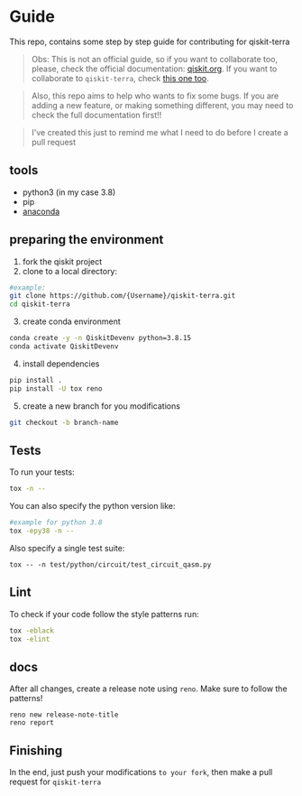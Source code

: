 # Guide
This repo, contains some step by step guide for contributing for qiskit-terra

>Obs: This is not an official guide, so if you want to collaborate too, please, check the official documentation:
[qiskit.org](https://qiskit.org/documentation/contributing_to_qiskit.html). If you want to collaborate to `qiskit-terra`, check [this one too](https://github.com/qiskit/qiskit-terra/blob/main/CONTRIBUTING.md).

>Also, this repo aims to help who wants to fix some bugs. If you are adding a new feature, or making something different, you may need to check the full documentation first!!

>I've created this just to remind me what I need to do before I create a pull request

## tools

* python3 (in my case 3.8)
* pip
* [anaconda](https://www.anaconda.com/)

## preparing the environment

1. fork the qiskit project
2. clone to a local directory:
```bash
#example:
git clone https://github.com/{Username}/qiskit-terra.git
cd qiskit-terra
```
3. create conda environment
```bash
conda create -y -n QiskitDevenv python=3.8.15
conda activate QiskitDevenv
```

4. install dependencies
```bash
pip install .
pip install -U tox reno
```

5. create a new branch for you modifications

```bash
git checkout -b branch-name
```

## Tests

To run your tests:
```bash
tox -n --
```

You can also specify the python version like:

```bash
#example for python 3.8
tox -epy38 -n --
```

Also specify a single test suite:
```
tox -- -n test/python/circuit/test_circuit_qasm.py
```

## Lint

To check if your code follow the style patterns run:

```bash
tox -eblack
tox -elint
```

## docs

After all changes, create a release note using `reno`. Make sure to follow the patterns!

```
reno new release-note-title
reno report
```

## Finishing

In the end, just push your modifications `to your fork`, then make a pull request for `qiskit-terra`
